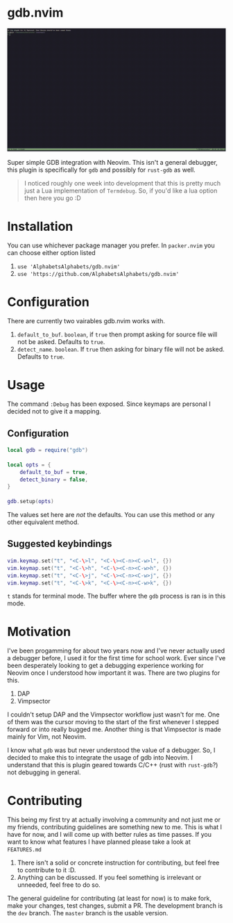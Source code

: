 # gdb.nvim
![Integration demo](media/demo.gif)

Super simple GDB integration with Neovim. This isn't a general debugger, 
this plugin is specifically for `gdb` and possibly for `rust-gdb` as well.

> I noticed roughly one week into development that this is pretty much just a Lua
> implementation of `Termdebug`. So, if you'd like a lua option then here you go :D

# Installation
You can use whichever package manager you prefer. In `packer.nvim` you can choose either option listed
1. `use 'AlphabetsAlphabets/gdb.nvim'`
2. `use 'https://github.com/AlphabetsAlphabets/gdb.nvim'`

# Configuration
There are currently two vairables gdb.nvim works with.
1. `default_to_buf`. `boolean`, if `true` then prompt asking for source file will not be asked. Defaults to `true`.
2. `detect_name`. `boolean`. If `true` then asking for binary file will not be asked. Defaults to `true`.

# Usage
The command `:Debug` has been exposed. Since keymaps are personal I decided not to give it a mapping.

## Configuration
```lua
local gdb = require("gdb")

local opts = {
	default_to_buf = true,
	detect_binary = false,
}

gdb.setup(opts)
```

The values set here are *not* the defaults. You can use this method or any other equivalent method.

## Suggested keybindings
```lua
vim.keymap.set("t", "<C-\>l", "<C-\><C-n><C-w>l", {})
vim.keymap.set("t", "<C-\>h", "<C-\><C-n><C-w>h", {})
vim.keymap.set("t", "<C-\>j", "<C-\><C-n><C-w>j", {})
vim.keymap.set("t", "<C-\>k", "<C-\><C-n><C-w>k", {})
```

`t` stands for terminal mode. The buffer where the `gdb` process is ran is in this mode.

# Motivation
I've been progamming for about two years now and I've never actually used a debugger before, I used it for the first time for school work.
Ever since I've been desperately looking to get a debugging experience working for Neovim once I understood how important it was. There are two plugins for this.
1. DAP
2. Vimpsector

I couldn't setup DAP and the Vimpsector workflow just wasn't for me. One of them was the cursor moving to the start
of the first whenever I stepped forward or into really bugged me. Another thing is that Vimpsector is made mainly for
Vim, not Neovim.

I know what `gdb` was but never understood the value of a debugger. So, I decided to make this to integrate the usage of gdb into Neovim. I understand that this is plugin geared towards C/C++ (rust with `rust-gdb`?) not debugging in general.

# Contributing
This being my first try at actually involving a community and not just me or my friends, contributing guidelines are something new to me.
This is what I have for now, and I will come up with better rules as time passes. If you want to know what features I have planned please
take a look at `FEATURES.md`

1. There isn't a solid or concrete instruction for contributing, but feel free to contribute to it :D.
2. Anything can be discussed. If you feel something is irrelevant or unneeded, feel free to do so.

The general guideline for contributing (at least for now) is to make fork, make your changes, test changes, submit a PR.
The development branch is the `dev` branch. The `master` branch is the usable version.
